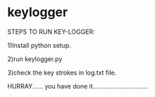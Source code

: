 # keylogger

STEPS TO RUN KEY-LOGGER:

1)Install python setup.

2)run keylogger.py

3)check the key strokes in log.txt file.

HURRAY...... you have done it...............................
